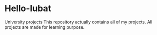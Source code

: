 # Hello-Iubat
University projects
This repository actually contains all of my projects.
All projects are made for learning purpose.
